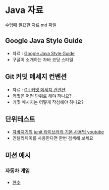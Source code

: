 # Java 자료
수업때 필요한 자료 md 파일

## Google Java Style Guide
* 자료 : [Google Java Style Guide](https://google.github.io/styleguide/javaguide.html)
* 구글이 소개하는 자바 코딩 스타일

## Git 커밋 메세지 컨벤션
* 자료 : [Git 커밋 메세지 컨벤션](https://meetup.toast.com/posts/106)
* 커밋은 어떤 단위로 해야 하나요?  
* 커밋 메시지는 어떻게 작성해야 하나요?  

## 단위테스트
* [자바지기의 junit 라이브러리 기본 사용법 youtube](https://www.youtube.com/watch?v=tyZMdwT3rIY)
* 인텔리제이를 사용한다면 한번 검색해 보세요

## 미션 예시
### 자동차 게임
* [현수](https://github.com/hyunssooo/racing-car/tree/tiberZino)


